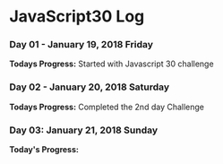 # JavaScript30 Log

### Day 01 - January 19, 2018 Friday

**Todays Progress:** Started with Javascript 30 challenge 

### Day 02 - January 20, 2018 Saturday

**Todays Progress:** Completed the 2nd day Challenge


### Day 03: January 21, 2018 Sunday

**Today's Progress:** 
